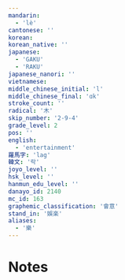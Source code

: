 ```yaml
---
mandarin:
  - 'lè'
cantonese: ''
korean:
korean_native: ''
japanese:
  - 'GAKU'
  - 'RAKU'
japanese_nanori: ''
vietnamese:
middle_chinese_initial: 'l'
middle_chinese_final: 'ɑk'
stroke_count: ''
radical: '木'
skip_number: '2-9-4'
grade_level: 2
pos: ''
english:
  - 'entertainment'
羅馬字: 'lag'
韓文: '락'
joyo_level: ''
hsk_level: ''
hanmun_edu_level: ''
danayo_id: 2140
mc_id: 163
graphemic_classification: '會意'
stand_in: '娛楽'
aliases:
  - '樂'
---
```


# Notes
